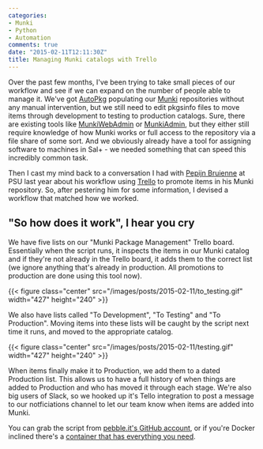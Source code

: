 ```yaml
---
categories:
- Munki
- Python
- Automation
comments: true
date: "2015-02-11T12:11:30Z"
title: Managing Munki catalogs with Trello
---
```

Over the past few months, I've been trying to take small pieces of our workflow and see if we can expand on the number of people able to manage it. We've got [AutoPkg](https://github.com/autopkg/autopkg) populating our [Munki](https://github.com/munki/munki) repositories without any manual intervention, but we still need to edit pkgsinfo files to move items through development to testing to production catalogs. Sure, there are existing tools  like [MunkiWebAdmin](https://github.com/munki/munkiwebadmin) or [MunkiAdmin](https://github.com/hjuutilainen/munkiadmin), but they either still require knowledge of how Munki works or full access to the repository via a file share of some sort. And we obviously already have a tool for assigning software to machines in Sal+ - we needed something that can speed this incredibly common task.

Then I cast my mind back to a conversation I had with [Pepijn Bruienne](https://twitter.com/bruienne) at PSU last year about his workflow using [Trello](https://trello.com) to promote items in his Munki repository. So, after pestering him for some information, I devised a workflow that matched how we worked. 

## "So how does it work", I hear you cry

We have five lists on our "Munki Package Management" Trello board. Essentially when the script runs, it inspects the items in our Munki catalog and if they're not already in the Trello board, it adds them to the correct list (we ignore anything that's already in production. All promotions to production are done using this tool now). 

{{< figure class="center" src="/images/posts/2015-02-11/to_testing.gif" width="427" height="240" >}}

We also have lists called "To Development", "To Testing" and "To Production". Moving items into these lists will be caught by the script next time it runs, and moved to the appropriate catalog. 

{{< figure class="center" src="/images/posts/2015-02-11/testing.gif" width="427" height="240" >}}

When items finally make it to Production, we add them to a dated Production list. This allows us to have a full history of when things are added to Production and who has moved it through each stage. We're also big users of Slack, so we hooked up it's Tello integration to post a message to our notficiations channel to let our team know when items are added into Munki.

You can grab the script from [pebble.it's GitHub account](https://github.com/pebbleit/munki-trello), or if you're Docker inclined there's a [container that has everything you need](https://registry.hub.docker.com/u/pebbleit/munki-trello/).